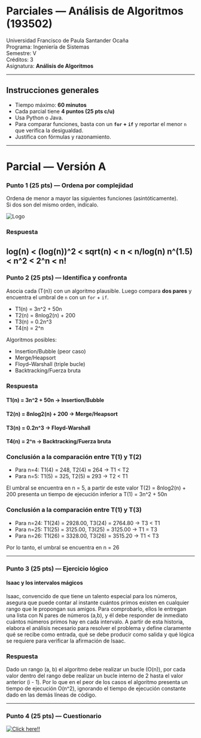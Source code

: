 # Parciales — Análisis de Algoritmos (193502)

Universidad Francisco de Paula Santander Ocaña  
Programa: Ingeniería de Sistemas  
Semestre: V  
Créditos: 3  
Asignatura: **Análisis de Algoritmos** 

---

## Instrucciones generales

- Tiempo máximo: **60 minutos**  
- Cada parcial tiene **4 puntos (25 pts c/u)**  
- Usa Python o Java.  
- Para comparar funciones, basta con un **`for` + `if`** y reportar el menor `n` que verifica la desigualdad.  
- Justifica con fórmulas y razonamiento.  

---

# Parcial — Versión A

### Punto 1 (25 pts) — Ordena por complejidad
Ordena de menor a mayor las siguientes funciones (asintóticamente).  
Si dos son del mismo orden, indícalo.


![Logo](https://lh3.googleusercontent.com/pw/AP1GczOgpGBrm2bFBeJEo7b9KpmVW1WB0J7_4xhzREWWmsjd8ejMOn5_QmXnv9ji2z7BlyVAVmYl0jOEs01Vmf9-wEbyuZo7S5DK2xYmuN-cOR2my9LOms5kM5FlcbG3I19k3Xc8nwGVtFKco2O2QXg4DLUn=w128-h290-s-no?authuser=0)

### Respuesta

log(n) < (log(n))^2 < sqrt(n) < n < n/log(n) n^(1.5) < n^2 < 2^n < n!
---

### Punto 2 (25 pts) — Identifica y confronta
Asocia cada \(T(n)\) con un algoritmo plausible. Luego compara **dos pares** y encuentra el umbral de `n` con un `for` + `if`.

- T1(n) = 3n^2 + 50n 
- T2(n) = 8nlog2(n) + 200 
- T3(n) = 0.2n^3
- T4(n) = 2^n

Algoritmos posibles:  
- Insertion/Bubble (peor caso)  
- Merge/Heapsort  
- Floyd–Warshall (triple bucle)  
- Backtracking/Fuerza bruta  

### Respuesta

#### T1(n) = 3n^2 + 50n -> Insertion/Bubble

#### T2(n) = 8nlog2(n) + 200 -> Merge/Heapsort

#### T3(n) = 0.2n^3 -> Floyd-Warshall

#### T4(n) = 2^n -> Backtracking/Fuerza bruta

### Conclusión a la comparación entre T(1) y T(2)

- Para n=4: T1(4) = 248, T2(4) ≈ 264 → T1 < T2
- Para n=5: T1(5) = 325, T2(5) ≈ 293 → T2 < T1

El umbral se encuentra en n = 5, a partir de este valor T(2) = 8nlog2(n) + 200 presenta un tiempo de ejecución inferior a T(1) = 3n^2 + 50n

### Conclusión a la comparación entre T(1) y T(3)

- Para n=24: T1(24) = 2928.00, T3(24) = 2764.80 → T3 < T1 
- Para n=25: T1(25) = 3125.00, T3(25) = 3125.00 → T1 = T3 
- Para n=26: T1(26) = 3328.00, T3(26) = 3515.20 → T1 < T3 

Por lo tanto, el umbral se encuentra en n = 26

---

### Punto 3 (25 pts) — Ejercicio lógico
#### Isaac y los intervalos mágicos

Isaac, convencido de que tiene un talento especial para los números, asegura que puede contar al instante cuántos primos existen en cualquier rango que le propongan sus amigos. Para comprobarlo, ellos le entregan una lista con N pares de números (a,b), y él debe responder de inmediato cuántos números primos hay en cada intervalo. A partir de esta historia, elabora el análisis necesario para resolver el problema y define claramente qué se recibe como entrada, qué se debe producir como salida y qué lógica se requiere para verificar la afirmación de Isaac. 


### Respuesta
Dado un rango (a, b) el algoritmo debe realizar un bucle (O(n)), por cada valor dentro del rango debe realizar un bucle interno de 2 hasta el valor anterior (i - 1). Por lo que en el peor de los casos el algoritmo presenta un tiempo de ejecución O(n^2), ignorando el tiempo de ejecución constante dado en las demás líneas de código.

---

### Punto 4 (25 pts) — Cuestionario

[![Click here!!](https://cf.quizizz.com/img/wayground/brand/plans/logo-basic.png)](https://wayground.com/join?gc=846438)

